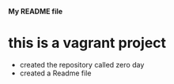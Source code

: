 **My README file**
# this is a vagrant project
* created the repository called zero day
* created a Readme file
